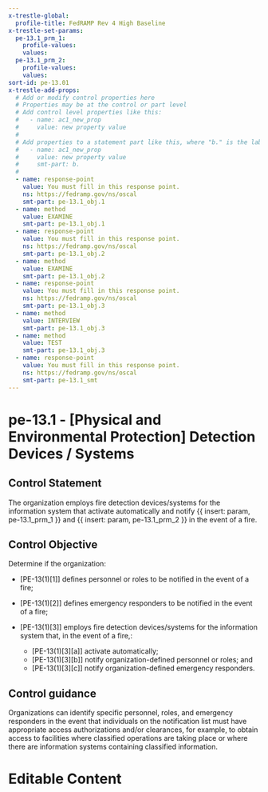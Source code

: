 ```yaml
---
x-trestle-global:
  profile-title: FedRAMP Rev 4 High Baseline
x-trestle-set-params:
  pe-13.1_prm_1:
    profile-values:
    values:
  pe-13.1_prm_2:
    profile-values:
    values:
sort-id: pe-13.01
x-trestle-add-props:
  # Add or modify control properties here
  # Properties may be at the control or part level
  # Add control level properties like this:
  #   - name: ac1_new_prop
  #     value: new property value
  #
  # Add properties to a statement part like this, where "b." is the label of the target statement part
  #   - name: ac1_new_prop
  #     value: new property value
  #     smt-part: b.
  #
  - name: response-point
    value: You must fill in this response point.
    ns: https://fedramp.gov/ns/oscal
    smt-part: pe-13.1_obj.1
  - name: method
    value: EXAMINE
    smt-part: pe-13.1_obj.1
  - name: response-point
    value: You must fill in this response point.
    ns: https://fedramp.gov/ns/oscal
    smt-part: pe-13.1_obj.2
  - name: method
    value: EXAMINE
    smt-part: pe-13.1_obj.2
  - name: response-point
    value: You must fill in this response point.
    ns: https://fedramp.gov/ns/oscal
    smt-part: pe-13.1_obj.3
  - name: method
    value: INTERVIEW
    smt-part: pe-13.1_obj.3
  - name: method
    value: TEST
    smt-part: pe-13.1_obj.3
  - name: response-point
    value: You must fill in this response point.
    ns: https://fedramp.gov/ns/oscal
    smt-part: pe-13.1_smt
---
```


# pe-13.1 - \[Physical and Environmental Protection\] Detection Devices / Systems

## Control Statement

The organization employs fire detection devices/systems for the information system that activate automatically and notify {{ insert: param, pe-13.1_prm_1 }} and {{ insert: param, pe-13.1_prm_2 }} in the event of a fire.

## Control Objective

Determine if the organization:

- \[PE-13(1)[1]\] defines personnel or roles to be notified in the event of a fire;

- \[PE-13(1)[2]\] defines emergency responders to be notified in the event of a fire;

- \[PE-13(1)[3]\] employs fire detection devices/systems for the information system that, in the event of a fire,:

  - \[PE-13(1)[3][a]\] activate automatically;
  - \[PE-13(1)[3][b]\] notify organization-defined personnel or roles; and
  - \[PE-13(1)[3][c]\] notify organization-defined emergency responders.

## Control guidance

Organizations can identify specific personnel, roles, and emergency responders in the event that individuals on the notification list must have appropriate access authorizations and/or clearances, for example, to obtain access to facilities where classified operations are taking place or where there are information systems containing classified information.

# Editable Content

<!-- Make additions and edits below -->
<!-- The above represents the contents of the control as received by the profile, prior to additions. -->
<!-- If the profile makes additions to the control, they will appear below. -->
<!-- The above markdown may not be edited but you may edit the content below, and/or introduce new additions to be made by the profile. -->
<!-- If there is a yaml header at the top, parameter values may be edited. Use --set-parameters to incorporate the changes during assembly. -->
<!-- The content here will then replace what is in the profile for this control, after running profile-assemble. -->
<!-- The added parts in the profile for this control are below.  You may edit them and/or add new ones. -->
<!-- Each addition must have a heading either of the form ## Control my_addition_name -->
<!-- or ## Part a. (where the a. refers to one of the control statement labels.) -->
<!-- "## Control" parts are new parts added after the statement part. -->
<!-- "## Part" parts are new parts added into the top-level statement part with that label. -->
<!-- Subparts may be added with nested hash levels of the form ### My Subpart Name -->
<!-- underneath the parent ## Control or ## Part being added -->
<!-- See https://ibm.github.io/compliance-trestle/tutorials/ssp_profile_catalog_authoring/ssp_profile_catalog_authoring for guidance. -->
